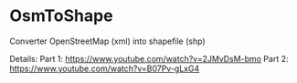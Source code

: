 # OsmToShape
Converter OpenStreetMap (xml) into shapefile (shp) 

Details:
Part 1: https://www.youtube.com/watch?v=2JMvDsM-bmo
Part 2: https://www.youtube.com/watch?v=B07Pv-gLxG4
